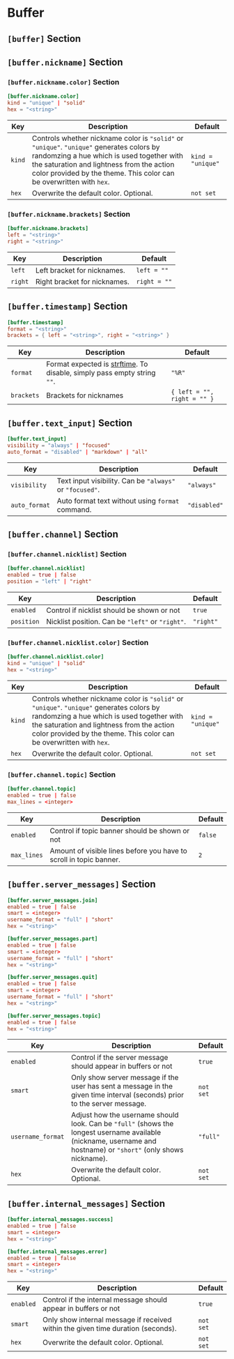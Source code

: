 # Buffer

## `[buffer]` Section

## `[buffer.nickname]` Section

### `[buffer.nickname.color]` Section

```toml
[buffer.nickname.color]
kind = "unique" | "solid"
hex = "<string>"
```

| Key    | Description                                                                                                                                                                                                                                                 | Default           |
| ------ | ----------------------------------------------------------------------------------------------------------------------------------------------------------------------------------------------------------------------------------------------------------- | ----------------- |
| `kind` | Controls whether nickname color is `"solid"` or `"unique"`. `"unique"` generates colors by randomzing a hue which is used together with the saturation and lightness from the action color provided by the theme. This color can be overwritten with `hex`. | `kind = "unique"` |
| `hex`  | Overwrite the default color. Optional.                                                                                                                                                                                                                      | `not set`         |

### `[buffer.nickname.brackets]` Section

```toml
[buffer.nickname.brackets]
left = "<string>"
right = "<string>"
```

| Key     | Description                  | Default      |
| ------- | ---------------------------- | ------------ |
| `left`  | Left bracket for nicknames.  | `left = ""`  |
| `right` | Right bracket for nicknames. | `right = ""` |

## `[buffer.timestamp]` Section

```toml
[buffer.timestamp]
format = "<string>"
brackets = { left = "<string>", right = "<string>" }
```

| Key        | Description                                                                                                                                  | Default                     |
| ---------- | -------------------------------------------------------------------------------------------------------------------------------------------- | --------------------------- |
| `format`   | Format expected is [strftime](https://pubs.opengroup.org/onlinepubs/007908799/xsh/strftime.html). To disable, simply pass empty string `""`. | `"%R"`                      |
| `brackets` | Brackets for nicknames                                                                                                                       | `{ left = "", right = "" }` |

## `[buffer.text_input]` Section

```toml
[buffer.text_input]
visibility = "always" | "focused"
auto_format = "disabled" | "markdown" | "all"
```

| Key           | Description                                              | Default      |
| ------------- | -------------------------------------------------------- | ------------ |
| `visibility`  | Text input visibility. Can be `"always"` or `"focused"`. | `"always"`   |
| `auto_format` | Auto format text without using `format` command.         | `"disabled"` |

## `[buffer.channel]` Section

### `[buffer.channel.nicklist]` Section

```toml
[buffer.channel.nicklist]
enabled = true | false
position = "left" | "right"
```

| Key        | Description                                      | Default   |
| ---------- | ------------------------------------------------ | --------- |
| `enabled`  | Control if nicklist should be shown or not       | `true`    |
| `position` | Nicklist position. Can be `"left"` or `"right"`. | `"right"` |

### `[buffer.channel.nicklist.color]` Section

```toml
[buffer.channel.nicklist.color]
kind = "unique" | "solid"
hex = "<string>"
```

| Key    | Description                                                                                                                                                                                                                                                 | Default           |
| ------ | ----------------------------------------------------------------------------------------------------------------------------------------------------------------------------------------------------------------------------------------------------------- | ----------------- |
| `kind` | Controls whether nickname color is `"solid"` or `"unique"`. `"unique"` generates colors by randomzing a hue which is used together with the saturation and lightness from the action color provided by the theme. This color can be overwritten with `hex`. | `kind = "unique"` |
| `hex`  | Overwrite the default color. Optional.                                                                                                                                                                                                                      | `not set`         |

### `[buffer.channel.topic]` Section

```toml
[buffer.channel.topic]
enabled = true | false
max_lines = <integer>
```

| Key         | Description                                                        | Default |
| ----------- | ------------------------------------------------------------------ | ------- |
| `enabled`   | Control if topic banner should be shown or not                     | `false` |
| `max_lines` | Amount of visible lines before you have to scroll in topic banner. | `2`     |

## `[buffer.server_messages]` Section

```toml
[buffer.server_messages.join]
enabled = true | false
smart = <integer>
username_format = "full" | "short"
hex = "<string>"
```

```toml
[buffer.server_messages.part]
enabled = true | false
smart = <integer>
username_format = "full" | "short"
hex = "<string>"
```

```toml
[buffer.server_messages.quit]
enabled = true | false
smart = <integer>
username_format = "full" | "short"
hex = "<string>"
```

```toml
[buffer.server_messages.topic]
enabled = true | false
hex = "<string>"
```

| Key               | Description                                                                                                                                                      | Default   |
| ----------------- | ---------------------------------------------------------------------------------------------------------------------------------------------------------------- | --------- |
| `enabled`         | Control if the server message should appear in buffers or not                                                                                                    | `true`    |
| `smart`           | Only show server message if the user has sent a message in the given time interval (seconds) prior to the server message.                                        | `not set` |
| `username_format` | Adjust how the username should look. Can be `"full"` (shows the longest username available (nickname, username and hostname) or `"short"` (only shows nickname). | `"full"`  |
| `hex`             | Overwrite the default color. Optional.                                                                                                                           | `not set` |

## `[buffer.internal_messages]` Section

```toml
[buffer.internal_messages.success]
enabled = true | false
smart = <integer>
hex = "<string>"
```

```toml
[buffer.internal_messages.error]
enabled = true | false
smart = <integer>
hex = "<string>"
```

| Key       | Description                                                                      | Default   |
| --------- | -------------------------------------------------------------------------------- | --------- |
| `enabled` | Control if the internal message should appear in buffers or not                  | `true`    |
| `smart`   | Only show internal message if received within the given time duration (seconds). | `not set` |
| `hex`     | Overwrite the default color. Optional.                                           | `not set` |
